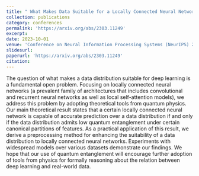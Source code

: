 ```yaml
---
title: " What Makes Data Suitable for a Locally Connected Neural Network? A Necessary and Sufficient Condition Based on Quantum Entanglement"
collection: publications
category: conferences
permalink: 'https://arxiv.org/abs/2303.11249'
excerpt: 
date: 2023-10-01
venue: 'Conference on Neural Information Processing Systems (NeurIPS) 2023, Spotlight Track (top 3%).'
slidesurl: 
paperurl: 'https://arxiv.org/abs/2303.11249'
citation: 
---
```


The question of what makes a data distribution suitable for deep learning is a fundamental open problem. Focusing on locally connected neural networks (a prevalent family of architectures that includes convolutional and recurrent neural networks as well as local self-attention models), we address this problem by adopting theoretical tools from quantum physics. Our main theoretical result states that a certain locally connected neural network is capable of accurate prediction over a data distribution if and only if the data distribution admits low quantum entanglement under certain canonical partitions of features. As a practical application of this result, we derive a preprocessing method for enhancing the suitability of a data distribution to locally connected neural networks. Experiments with widespread models over various datasets demonstrate our findings. We hope that our use of quantum entanglement will encourage further adoption of tools from physics for formally reasoning about the relation between deep learning and real-world data.
